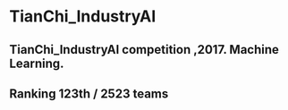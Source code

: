 # TianChi_IndustryAI
## TianChi_IndustryAI competition ,2017. Machine Learning. 
## Ranking 123th / 2523 teams
